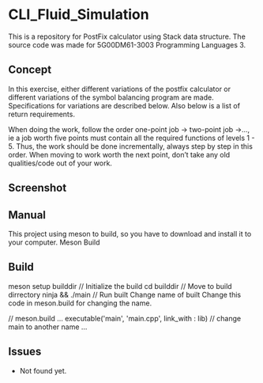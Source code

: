 # CLI_Fluid_Simulation
This is a repository for PostFix calculator using Stack data structure.
The source code was made for 5G00DM61-3003 Programming Languages 3.
## Concept
In this exercise, either different variations of the postfix calculator or different variations of the symbol balancing program are made. Specifications for variations are described below. Also below is a list of return requirements.

When doing the work, follow the order one-point job -> two-point job ->…, ie a job worth five points must contain all the required functions of levels 1 - 5. Thus, the work should be done incrementally, always step by step in this order. When moving to work worth the next point, don’t take any old qualities/code out of your work.

## Screenshot


## Manual
This project using meson to build, so you have to download and install it to your computer. Meson Build

## Build
meson setup builddir //  Initialize the build
cd builddir // Move to build dirrectory
ninja && ./main // Run built
Change name of built
Change this code in meson.build for changing the name.

// meson.build
...
executable('main', 'main.cpp', link_with : lib) // change main to another name
...
## Issues
- Not found yet.